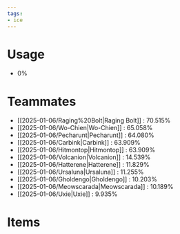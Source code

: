 ```yaml
---
tags:
- ice
---
```

# Usage
- 0%
# Teammates
- [[2025-01-06/Raging%20Bolt|Raging Bolt]] : 70.515%
- [[2025-01-06/Wo-Chien|Wo-Chien]] : 65.058%
- [[2025-01-06/Pecharunt|Pecharunt]] : 64.080%
- [[2025-01-06/Carbink|Carbink]] : 63.909%
- [[2025-01-06/Hitmontop|Hitmontop]] : 63.909%
- [[2025-01-06/Volcanion|Volcanion]] : 14.539%
- [[2025-01-06/Hatterene|Hatterene]] : 11.829%
- [[2025-01-06/Ursaluna|Ursaluna]] : 11.255%
- [[2025-01-06/Gholdengo|Gholdengo]] : 10.203%
- [[2025-01-06/Meowscarada|Meowscarada]] : 10.189%
- [[2025-01-06/Uxie|Uxie]] : 9.935%
# Items